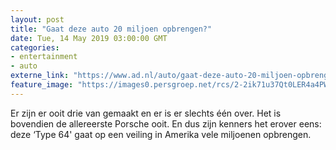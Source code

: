 ```yaml
---
layout: post
title: "Gaat deze auto 20 miljoen opbrengen?"
date: Tue, 14 May 2019 03:00:00 GMT
categories: 
- entertainment 
- auto 
externe_link: "https://www.ad.nl/auto/gaat-deze-auto-20-miljoen-opbrengen~a0e96aef/"
feature_image: "https://images0.persgroep.net/rcs/2-2ik71u37Qt0LER4a4PWp9QMO8/diocontent/148256810/_fitwidth/400/?appId=21791a8992982cd8da851550a453bd7f&quality=0.7"
---
```


Er zijn er ooit drie van gemaakt en er is er slechts één over. Het is bovendien de allereerste Porsche ooit. En dus zijn kenners het erover eens: deze ‘Type 64' gaat op een veiling in Amerika vele miljoenen opbrengen.
